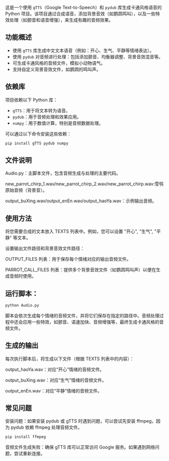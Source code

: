 
这是一个使用 `gTTS`（Google Text-to-Speech）和 `pydub` 库生成卡通风格语音的 Python 项目。该项目通过合成语音，添加背景音效（如鹦鹉鸣叫），以及一些特效处理（如颤音和语音增强），来生成有趣的音频效果。

## 功能概述

- 使用 `gTTS` 库生成中文文本语音（例如：开心、生气、平静等情绪表达）。
- 使用 `pydub` 对音频进行处理：包括添加颤音、均衡器调整、背景音效混音等。
- 可生成卡通风格的音频文件，模拟小动物语气。
- 支持自定义背景音效文件，如鹦鹉的鸣叫声。

## 依赖库

项目依赖以下 Python 库：

- `gTTS`：用于将文本转为语音。
- `pydub`：用于音频处理和效果应用。
- `numpy`：用于数值计算，特别是音频数据处理。

可以通过以下命令安装这些依赖：

```bash
pip install gTTS pydub numpy
```

## 文件说明
Audio.py：主脚本文件，包含音频生成与处理的主要代码。

new_parrot_chirp_1.wav/new_parrot_chirp_2.wav/new_parrot_chirp.wav:雪鸮原始音频（背景音）。

output_buXing.wav/output_enEn.wav/output_haoYa.wav：示例输出音频。

## 使用方法
将您需要合成的文本放入 TEXTS 列表中。例如，您可以设置 "开心", "生气", "平静" 等文本。

设置输出文件路径和背景音效文件路径：

OUTPUT_FILES 列表：用于保存每个情绪对应的输出音频文件。

PARROT_CALL_FILES 列表：提供多个背景音效文件（如鹦鹉鸣叫声）以便在生成音频时使用。

## 运行脚本：

```bash
python Audio.py
```
脚本会依次生成每个情绪的音频文件，并将它们保存在指定的路径中。音频处理过程中还会应用一些特效，如颤音、语速加快、音频增强等，最终生成卡通风格的音频文件。

## 生成的输出
每次执行脚本后，将生成以下文件（根据 TEXTS 列表中的内容）：

output_haoYa.wav：对应“开心”情绪的音频文件。

output_buXing.wav：对应“生气”情绪的音频文件。

output_enEn.wav：对应“平静”情绪的音频文件。

## 常见问题
安装问题：如果安装 pydub 或 gTTS 时遇到问题，可以尝试先安装 ffmpeg，因为 pydub 依赖 ffmpeg 处理音频文件。

```bash
pip install ffmpeg
```
音频文件生成失败：确保 gTTS 库可以正常访问 Google 服务。如果遇到网络问题，尝试重新连接。

